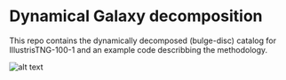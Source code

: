 # Dynamical Galaxy decomposition
This repo contains the dynamically decomposed (bulge-disc) catalog for IllustrisTNG-100-1 and an example code describbing the methodology.  

![alt text](https://github.com/McWilliamsCenter/gal_decomp_paper/blob/main/mc_image.png?raw=true)
